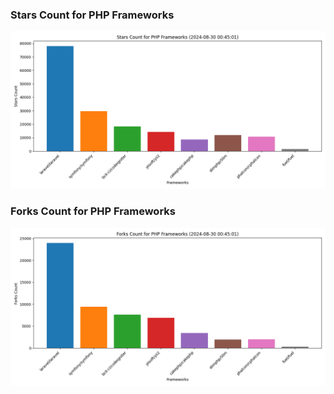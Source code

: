 ### Stars Count for PHP Frameworks

![Stars Chart](./archive/charts/20240830004501_stars_count.png)

### Forks Count for PHP Frameworks

![Forks Chart](./archive/charts/20240830004501_forks_count.png)

